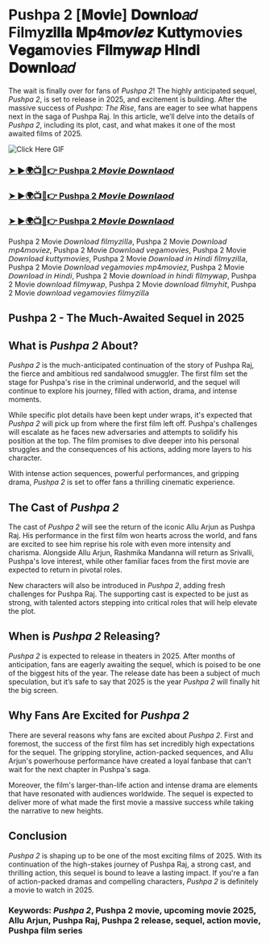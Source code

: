 # Pushpa 2 [𝐌𝐨𝐯𝐢e] 𝐃𝐨𝐰𝐧𝐥𝐨𝑎𝑑 Filmy𝐳𝐢𝐥𝐥𝐚 𝐌𝐩𝟒𝐦𝒐𝒗𝒊𝒆𝒛 𝐊𝐮𝐭𝐭𝐲movies 𝐕𝐞𝐠𝐚movies 𝐅𝐢𝐥𝐦𝐲𝒘𝒂𝒑 𝐇𝐢𝐧𝐝𝐢 𝐃𝐨𝐰𝐧𝐥𝐨𝑎𝑑

The wait is finally over for fans of *Pushpa 2*! The highly anticipated sequel, *Pushpa 2*, is set to release in 2025, and excitement is building. After the massive success of *Pushpa: The Rise*, fans are eager to see what happens next in the saga of Pushpa Raj. In this article, we’ll delve into the details of *Pushpa 2*, including its plot, cast, and what makes it one of the most awaited films of 2025.

![Click Here GIF](https://media.tenor.com/qWWK-O83J5YAAAAi/click-here.gif)
<h3><a href="https://movieslink.short.gy/pushpa-2">➤ ►🌍📺📱👉 Pushpa 2 𝙈𝙤𝙫𝙞𝙚 𝘿𝙤𝙬𝙣𝙡𝙖𝙤𝙙</a></h3>

<h3><a href="https://movieslink.short.gy/pushpa-2">➤ ►🌍📺📱👉 Pushpa 2 𝙈𝙤𝙫𝙞𝙚 𝘿𝙤𝙬𝙣𝙡𝙖𝙤𝙙</a></h3>

<h3><a href="https://movieslink.short.gy/pushpa-2">➤ ►🌍📺📱👉 Pushpa 2 𝙈𝙤𝙫𝙞𝙚 𝘿𝙤𝙬𝙣𝙡𝙖𝙤𝙙</a></h3>

Pushpa 2 Movie 𝘋𝘰𝘸𝘯𝘭𝘰𝘢𝘥 𝘧𝘪𝘭𝘮𝘺𝘻𝘪𝘭𝘭𝘢, Pushpa 2 Movie 𝘋𝘰𝘸𝘯𝘭𝘰𝘢𝘥 𝘮𝘱4𝘮𝘰𝘷𝘪𝘦𝘻, Pushpa 2 Movie 𝘋𝘰𝘸𝘯𝘭𝘰𝘢𝘥 𝘷𝘦𝘨𝘢𝘮𝘰𝘷𝘪𝘦𝘴, Pushpa 2 Movie 𝘋𝘰𝘸𝘯𝘭𝘰𝘢𝘥 𝘬𝘶𝘵𝘵𝘺𝘮𝘰𝘷𝘪𝘦𝘴, Pushpa 2 Movie 𝘋𝘰𝘸𝘯𝘭𝘰𝘢𝘥 𝘪𝘯 𝘏𝘪𝘯𝘥𝘪 𝘧𝘪𝘭𝘮𝘺𝘻𝘪𝘭𝘭𝘢, Pushpa 2 Movie 𝘋𝘰𝘸𝘯𝘭𝘰𝘢𝘥 𝘷𝘦𝘨𝘢𝘮𝘰𝘷𝘪𝘦𝘴 𝘮𝘱4𝘮𝘰𝘷𝘪𝘦𝘻, Pushpa 2 Movie 𝘋𝘰𝘸𝘯𝘭𝘰𝘢𝘥 𝘪𝘯 𝘏𝘪𝘯𝘥𝘪, Pushpa 2 Movie 𝘥𝘰𝘸𝘯𝘭𝘰𝘢𝘥 𝘪𝘯 𝘩𝘪𝘯𝘥𝘪 𝘧𝘪𝘭𝘮𝘺𝘸𝘢𝘱, Pushpa 2 Movie 𝘥𝘰𝘸𝘯𝘭𝘰𝘢𝘥 𝘧𝘪𝘭𝘮𝘺𝘸𝘢𝘱, Pushpa 2 Movie 𝘥𝘰𝘸𝘯𝘭𝘰𝘢𝘥 𝘧𝘪𝘭𝘮𝘺𝘩𝘪𝘵, Pushpa 2 Movie 𝘥𝘰𝘸𝘯𝘭𝘰𝘢𝘥 𝘷𝘦𝘨𝘢𝘮𝘰𝘷𝘪𝘦𝘴 𝘧𝘪𝘭𝘮𝘺𝘻𝘪𝘭𝘭𝘢

## Pushpa 2 - The Much-Awaited Sequel in 2025

## What is *Pushpa 2* About?

*Pushpa 2* is the much-anticipated continuation of the story of Pushpa Raj, the fierce and ambitious red sandalwood smuggler. The first film set the stage for Pushpa's rise in the criminal underworld, and the sequel will continue to explore his journey, filled with action, drama, and intense moments.

While specific plot details have been kept under wraps, it's expected that *Pushpa 2* will pick up from where the first film left off. Pushpa's challenges will escalate as he faces new adversaries and attempts to solidify his position at the top. The film promises to dive deeper into his personal struggles and the consequences of his actions, adding more layers to his character.

With intense action sequences, powerful performances, and gripping drama, *Pushpa 2* is set to offer fans a thrilling cinematic experience.

## The Cast of *Pushpa 2*

The cast of *Pushpa 2* will see the return of the iconic Allu Arjun as Pushpa Raj. His performance in the first film won hearts across the world, and fans are excited to see him reprise his role with even more intensity and charisma. Alongside Allu Arjun, Rashmika Mandanna will return as Srivalli, Pushpa's love interest, while other familiar faces from the first movie are expected to return in pivotal roles.

New characters will also be introduced in *Pushpa 2*, adding fresh challenges for Pushpa Raj. The supporting cast is expected to be just as strong, with talented actors stepping into critical roles that will help elevate the plot.

## When is *Pushpa 2* Releasing?

*Pushpa 2* is expected to release in theaters in 2025. After months of anticipation, fans are eagerly awaiting the sequel, which is poised to be one of the biggest hits of the year. The release date has been a subject of much speculation, but it’s safe to say that 2025 is the year *Pushpa 2* will finally hit the big screen.

## Why Fans Are Excited for *Pushpa 2*

There are several reasons why fans are excited about *Pushpa 2*. First and foremost, the success of the first film has set incredibly high expectations for the sequel. The gripping storyline, action-packed sequences, and Allu Arjun's powerhouse performance have created a loyal fanbase that can't wait for the next chapter in Pushpa's saga.

Moreover, the film's larger-than-life action and intense drama are elements that have resonated with audiences worldwide. The sequel is expected to deliver more of what made the first movie a massive success while taking the narrative to new heights.

## Conclusion

*Pushpa 2* is shaping up to be one of the most exciting films of 2025. With its continuation of the high-stakes journey of Pushpa Raj, a strong cast, and thrilling action, this sequel is bound to leave a lasting impact. If you're a fan of action-packed dramas and compelling characters, *Pushpa 2* is definitely a movie to watch in 2025.

### Keywords: *Pushpa 2*, Pushpa 2 movie, upcoming movie 2025, Allu Arjun, Pushpa Raj, Pushpa 2 release, sequel, action movie, Pushpa film series
